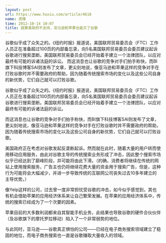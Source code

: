 ```yaml
---
layout: post
url: https://www.huxiu.com/article/4618
name: 虎嗅
time: 2012-10-14 10:07
title: 就算美政府不支持，亚马逊和苹果也能灭了谷歌
---
```

谷歌似乎成了众矢之的。《纽约时报》报道说，美国联邦贸易委员会（FTC）工作人员正在准备超过100页的内部备忘录，向5名美国联邦贸易委员会委员建议起诉谷歌进行搜索垄断。美国联邦贸易委员会已经开始着手建立一个法律团队，以应对最终有可能的诉诸法庭的诉讼。 而这消息也让谷歌的竞争对手们拍手称快，而BI旗下科技博客SAI则发布了文章，更尖刻地说，像亚马逊和苹果这样的竞争对手在打败谷歌时并不需要政府的帮助，因为随着传统搜索市场的变化以及这些公司自身的新优势，它们自己就可以打败谷歌。

谷歌似乎成了众矢之的。《纽约时报》报道说，美国联邦贸易委员会（FTC）工作人员正在准备超过100页的内部备忘录，向5名美国联邦贸易委员会委员建议起诉谷歌进行搜索垄断。美国联邦贸易委员会已经开始着手建立一个法律团队，以应对最终有可能的诉诸法庭的诉讼。

而这消息也让谷歌的竞争对手们拍手称快，而BI旗下科技博客SAI则发布了文章，更尖刻地说，像亚马逊和苹果这样的竞争对手在打败谷歌时并不需要政府的帮助，因为随着传统搜索市场的变化以及这些公司自身的新优势，它们自己就可以打败谷歌。

美国政府正在考虑对谷歌发起反垄断起诉。然而就在此时，随着大量的用户转而使用移动应用服务，由此对谷歌主导的传统搜索业务形成了冲击，因此整个搜索市场似乎已经达到了巅峰阶段，并可能将由此下滑。（的确，消费者将继续在传统的网站上使用搜索服务，广告主也仍将继续花费大量的资金用于搜索广告，但是，这种行为可能将会大幅减少，并进一步导致传统的互联网公司丧失过去10多年建立的主导优势。）

像Yelp这样的公司，过去曾一度非常担忧受谷歌的冲击，如今似乎感觉到，其也有机会借助苹果的应用经济体系来让自己繁荣发展。在苹果的应用经济体系中，传统的搜索已经成为了一个次要的因素。

苹果目前的大多数利润都来自其智能手机业务，此结果也导致谷歌的硬件合伙伙伴（及谷歌旗下的摩托罗拉移动）陷入了一个非常弱势的地位。

与此同时，亚马逊——谷歌真正惧怕的公司——已经在电子商务搜索领域建立了稳固的地位，而电子商务搜索也一直是谷歌赚取大量收入的领域。

